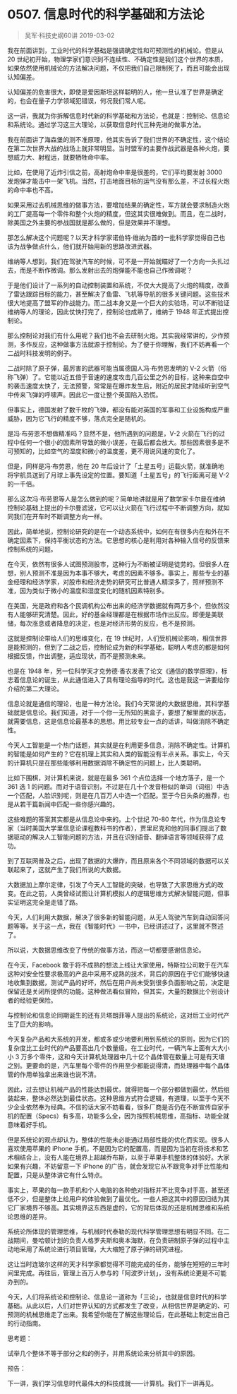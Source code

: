 # 0507. 信息时代的科学基础和方法论
> 吴军·科技史纲60讲
2019-03-02

我在前面讲到，工业时代的科学基础是强调确定性和可预测性的机械论。但是从 20 世纪初开始，物理学家们意识到不连续性、不确定性是我们这个世界的本质，如果依然使用机械论的方法解决问题，不仅把我们自己限制死了，而且可能会出现认知偏差。

认知偏差的危害很大，即使是爱因斯坦这样聪明的人，他一旦认准了世界是确定的，也会在量子力学领域犯错误，何况我们常人呢。

这一讲，我就为你拆解信息时代新的科学基础和方法论，也就是：控制论、信息论和系统论。通过学习这三大理论，以获取信息时代三种先进的做事方法。

我在前面讲了海森堡的测不准原理，他其实告诉了我们世界的不确定性，这个结论在第二次世界大战的战场上就非常明显。当时盟军的主要作战武器是各种火炮，要想威力大、射程远，就要牺牲命中率。

比如，在使用了近炸引信之前，高射炮命中率是很差的，它们平均要发射 3000 发炮弹才能击中一架飞机。当然，打击地面目标的运气没有那么差，不过长程火炮的命中率也不高。

如果采用过去机械思维的做事方法，要增加结果的确定性，军方就会要求制造火炮的工厂提高每一个零件和整个火炮的精度，但这其实很难做到。而且，在二战时，除美国之外主要的参战国就是那么做的，但是效果并不理想。

那怎么解决这个问题呢？以天才科学家诺伯特·维纳为首的一批科学家觉得自己也该为战争做点什么，他们就开始用新的思路改进武器。

维纳等人想到，我们在驾驶汽车的时候，可不是一开始就瞄好了一个方向一头扎过去，而是不断作微调。那么发射出去的炮弹能不能也自己作微调呢？

于是他们设计了一系列的自动控制装置和系统，不仅大大提高了火炮的精度，改善了雷达跟踪目标的能力，甚至解决了鱼雷、飞机等导航的很多关键问题。这些技术很大地提高了盟军的作战能力。而二战本身又是一个巨大的实验场，可以不断验证维纳等人的理论，因此仗快打完了，控制论也成熟了，维纳于 1948 年正式提出控制论。

那么控制论对我们有什么用呢？我们也不会去研制火炮。其实我经常讲的，少作预测，多作反应，这种做事方法就源于控制论。为了便于你理解，我们不妨再看一个二战时科技发明的例子。

二战时除了原子弹，最厉害的武器可能当属德国人冯·布劳恩发明的 V-2 火箭（俗称飞弹）了。它能以近五倍于音速的速度攻击几百公里之外的目标，这种来自空中的袭击速度太快了，无法预警，常常是在爆炸发生后，附近的居民才陆续听到空气中传来飞弹的呼啸声。因此它一度让整个英国陷入恐慌。

但事实上，德国发射了数千枚的飞弹，都没有能对英国的军事和工业设施构成严重威胁，因为它飞行的精度不够，落点完全是随机的。

是冯·布劳恩不想做精准吗？显然不是，他所遇到的问题是，V-2 火箭在飞行的过程中任何一个很小的因素所导致的微小误差，在最后都会放大。那些因素很多是不可预知的，比如空气的湿度和微小的温度差，更不用说风速的变化了。

但是，同样是冯·布劳恩，他在 20 年后设计了「土星五号」运载火箭，就准确地将宇航员送到了月球上事先设定的位置。要知道「土星五号」的飞行距离可是 V-2 的一千倍。

那么这次冯·布劳恩等人是怎么做到的呢？简单地讲就是用了数学家卡尔曼在维纳控制论基础上提出的卡尔曼滤波，它可以让火箭在飞行过程中不断调整方向，就如同我们在开车时不断调整方向一样。

因此，简单地说，控制论研究的是在一个动态系统中，如何在有很多内在和外在不确定因素下，保持平衡状态的方法。它思想的核心是利用对各种输入信号的反馈来控制系统的问题。

在今天，依然有很多人试图预测股市，这种行为不断被证明是徒劳的。但很多人在想，别人预测不准是因为本事不够大，考虑的因素不够多。事实上，那些专业的基金经理和经济学家，对股市和经济走势的研究可比普通人精深多了，照样预测不准，因为类似于微小的温度和湿度变化的随机因素特别多。

在美国，光是政府和各个民调机构公布出来的经济学数据就有两万多个，但依然没有人能够研究清楚。因此，好的基金经理都是在根据市场作出反应。即便是美联储，每次涨息或者降息的决定，也是对经济形势的反应，也不是预测。

这就是控制论带给人们的思维变化，在 19 世纪时，人们受机械论影响，相信世界是能预测的，但到了二战之后，控制论成为新的科学基础，聪明人考虑的都是如何根据反馈，作出调整，适应现状，而不是预测未来。

也是在 1948 年，另一位科学天才克劳德·香农发表了论文《通信的数学原理》，标志着信息论的诞生，从此通信进入了具有理论指导的时代。这也是我这一讲要给你介绍的第二大理论。

信息论就是通信的理论，也是一种方法论。我们今天常说的大数据思维，其科学基础就是信息论。我们知道，对于一个你一无所知的黑盒子，要想了解里面的状态，就需要信息，这是信息论最基本的思想。用比较专业一点的话讲，叫做消除不确定性。

今天人工智能是一个热门话题，其实就是在利用更多信息，消除不确定性。计算机的智能是如何产生的？它在机理上其实和人类的智能没有半点关系。事实上，今天的计算机只是在那些能够利用数据消除不确定性的问题上，比人类聪明。

比如下围棋，对计算机来说，就是在最多 361 个点位选择一个地方落子，是一个 361 选 1 的问题。而对于语音识别，不过是在几十个发音相似的单词（词组）中选一个匹配，人脸识别呢，则是在几百万人中选一个匹配。至于今日头条的推荐，也是从若干篇新闻中匹配一些你感兴趣的。

这些难题的答案其实都是从信息论中来的。上个世纪 70-80 年代，作为信息论专家（当时美国大学里信息论课程教科书的作者），贾里尼克和他的同事们提出了数据驱动的解决人工智能问题的方法，并且在识别语音、翻译语言等领域获得了成功。

到了互联网普及之后，出现了数据的大爆炸，而且原来各个不同领域的数据可以关联起来了，这就产生了我们所说的大数据。

大数据加上摩尔定律，引发了今天人工智能的突破，也导致了大家思维方式的改变。在此之前，人类曾经试图让计算机模拟人的逻辑思维方式解决智能问题，但事实证明这完全是走错了路。

今天，人们利用大数据，解决了很多新的智能问题，从无人驾驶汽车到自动回答问题等等。关于这一点，我在《智能时代》一书中，已经讲述过了，这里就不赘述了。

所以说，大数据思维改变了传统的做事方法，而这一切都要感谢信息论。

在今天，Facebook 敢于将不成熟的想法上线让大家使用，特斯拉公司敢于在汽车这种对安全性要求极高的产品中采用不成熟的技术，背后的原因在于它们能够快速地收集到数据，测试产品的好坏，然后在用户尚未受到很多负面影响之前，决定是保留还是关闭所提供的功能。这种做法看似冒险，但其实，大量的数据比个别设计者的经验更保险。

与控制论和信息论同期诞生的还有贝塔朗菲等人提出的系统论，这对后工业时代产生了巨大的影响。

今天复杂产品和大系统的开发，都或多或少地要利用到系统论的原则，因为它们的复杂度比工业时代的产品要高出几个数量级。在工业时代，一辆汽车上面有大大小小 3 万多个零件，这和今天计算机处理器中几十亿个晶体管在数量上可是有天壤之别。更要命的是，汽车里每个零件的作用至少都能说得清，而处理器中每个晶体管的作用单独拿出来谁也说不清。

因此，过去想让机械产品的性能达到最优，就得把每一个部分都做到最优，然后组装起来，整体必然达到最佳状态。这种思维方式符合逻辑，有道理，以至于今天不少企业依然奉为经典。不信的话大家不妨看看，很多厂商是否仍在不断宣传自家手机的配置（Specs）有多高，功能多么全，因为按照机械思维，高指标、功能全就意味着好手机。

但是系统论的观点却认为，整体的性能未必能通过局部性能的优化而实现。很多人喜欢使用苹果的 iPhone 手机，不是因为它的配置高，而是因为当初在将技术和艺术相结合上，没有人能在境界上超越乔布斯，以至于苹果手机整体的体验好。大家如果有兴趣，不妨留意一下 iPhone 的广告，就会发现它从不跟竞争对手比性能和配置，只是从整体讲它有什么特点。

事实上，苹果的每一款手机和个人电脑的各种绝对指标并不比竞争对手高，甚至还低不少，但是整体上给用户的体验做到了最优化。一些人把这其中的原因归结为其它厂家境界不够高。其实境界这东西是虚的，它的背后体现的还是机械思维和系统论思维的差异。

系统论所体现的管理思维，与机械时代泰勒的现代科学管理思想有明显不同。在二战期间，曼哈顿计划的负责人格罗夫斯和奥本海默，在负责研制原子弹的过程中主动地采用了系统论进行项目管理，大大缩短了原子弹的研究进程。

这让当时连玻尔这样的天才科学家都觉得不可能完成的任务，能够在短短的三年时间里完成。再往后，管理上百万人参与的「阿波罗计划」，没有系统论更是不可能办到的。

今天，人们将系统论和控制论、信息论一道称为「三论」，也就是信息时代的科学基础。从此以后，人们对世界认知的方式都发生了改变，从相信世界是确定的、可预测的机械思维走了出来。我希望你能在了解这些理论后，在此基础上制定出自己的行动指南。

思考题：

试举几个整体不等于部分之和的例子，并用系统论来分析其中的原因。

预告：

下一讲，我们学习信息时代最伟大的科技成就——计算机。我们下一讲再见。



